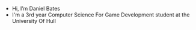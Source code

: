 - Hi, I’m Daniel Bates
- I'm a 3rd year Computer Science For Game Development student at the University Of Hull

